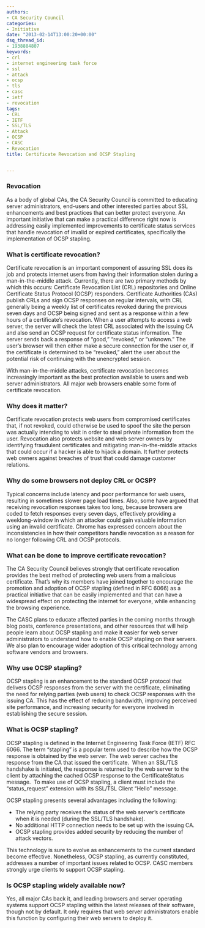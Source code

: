 ```yaml
---
authors:
- CA Security Council
categories:
- Initiative
date: "2013-02-14T13:00:20+00:00"
dsq_thread_id:
- 1938884807
keywords:
- crl
- internet engineering task force
- ssl
- attack
- ocsp
- tls
- casc
- ietf
- revocation
tags:
- CRL
- IETF
- SSL/TLS
- Attack
- OCSP
- CASC
- Revocation
title: Certificate Revocation and OCSP Stapling


---
```

### Revocation

As a body of global CAs, the CA Security Council is committed to educating server administrators, end-users and other interested parties about SSL enhancements and best practices that can better protect everyone. An important initiative that can make a practical difference right now is addressing easily implemented improvements to certificate status services that handle revocation of invalid or expired certificates, specifically the implementation of OCSP stapling.

### What is certificate revocation?

Certificate revocation is an important component of assuring SSL does its job and protects internet users from having their information stolen during a man-in-the-middle attack. Currently, there are two primary methods by which this occurs: Certificate Revocation List (CRL) repositories and Online Certificate Status Protocol (OCSP) responders. Certificate Authorities (CAs) publish CRLs and sign OCSP responses on regular intervals, with CRL generally being a weekly list of certificates revoked during the previous seven days and OCSP being signed and sent as a response within a few hours of a certificate’s revocation. When a user attempts to access a web server, the server will check the latest CRL associated with the issuing CA and also send an OCSP request for certificate status information. The server sends back a response of “good,” “revoked,” or “unknown.” The user’s browser will then either make a secure connection for the user or, if the certificate is determined to be “revoked,” alert the user about the potential risk of continuing with the unencrypted session. 

With man-in-the-middle attacks, certificate revocation becomes increasingly important as the best protection available to users and web server administrators. All major web browsers enable some form of certificate revocation. 

### Why does it matter?

Certificate revocation protects web users from compromised certificates that, if not revoked, could otherwise be used to spoof the site the person was actually intending to visit in order to steal private information from the user. Revocation also protects website and web server owners by identifying fraudulent certificates and mitigating man-in-the-middle attacks that could occur if a hacker is able to hijack a domain. It further protects web owners against breaches of trust that could damage customer relations.

### Why do some browsers not deploy CRL or OCSP?

Typical concerns include latency and poor performance for web users, resulting in sometimes slower page load times. Also, some have argued that receiving revocation responses takes too long, because browsers are coded to fetch responses every seven days, effectively providing a weeklong-window in which an attacker could gain valuable information using an invalid certificate. Chrome has expressed concern about the inconsistencies in how their competitors handle revocation as a reason for no longer following CRL and OCSP protocols.

### What can be done to improve certificate revocation?

The CA Security Council believes strongly that certificate revocation provides the best method of protecting web users from a malicious certificate. That’s why its members have joined together to encourage the promotion and adoption of OCSP stapling (defined in RFC 6066) as a practical initiative that can be easily implemented and that can have a widespread effect on protecting the internet for everyone, while enhancing the browsing experience. 

The CASC plans to educate affected parties in the coming months through blog posts, conference presentations, and other resources that will help people learn about OCSP stapling and make it easier for web server administrators to understand how to enable OCSP stapling on their servers. We also plan to encourage wider adoption of this critical technology among software vendors and browsers. 

### Why use OCSP stapling?

OCSP stapling is an enhancement to the standard OCSP protocol that delivers OCSP responses from the server with the certificate, eliminating the need for relying parties (web users) to check OCSP responses with the issuing CA. This has the effect of reducing bandwidth, improving perceived site performance, and increasing security for everyone involved in establishing the secure session.

### What is OCSP stapling?

OCSP stapling is defined in the Internet Engineering Task Force (IETF) RFC 6066. The term “stapling” is a popular term used to describe how the OCSP response is obtained by the web server. The web server caches the response from the CA that issued the certificate.  When an SSL/TLS handshake is initiated, the response is returned by the web server to the client by attaching the cached OCSP response to the CertificateStatus message.  To make use of OCSP stapling, a client must include the “status_request” extension with its SSL/TSL Client “Hello” message.

OCSP stapling presents several advantages including the following:

  * The relying party receives the status of the web server’s certificate when it is needed (during the SSL/TLS handshake).
  * No additional HTTP connection needs to be set up with the issuing CA.
  * OCSP stapling provides added security by reducing the number of attack vectors.

This technology is sure to evolve as enhancements to the current standard become effective. Nonetheless, OCSP stapling, as currently constituted, addresses a number of important issues related to OCSP. CASC members strongly urge clients to support OCSP stapling.

### Is OCSP stapling widely available now?

Yes, all major CAs back it, and leading browsers and server operating systems support OCSP stapling within the latest releases of their software, though not by default. It only requires that web server administrators enable this function by configuring their web servers to deploy it.